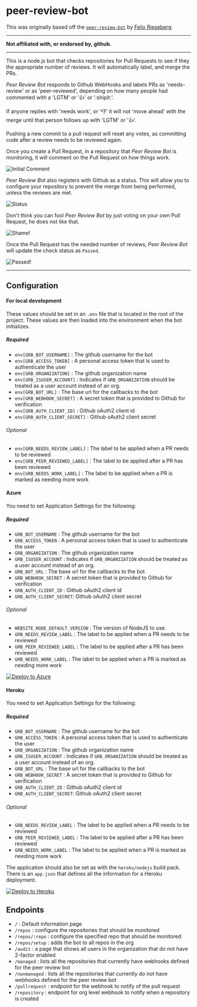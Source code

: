 # peer-review-bot

This was originally based off the [`peer-review-bot`](https://github.com/felixrieseberg/peer-review-bot) by [Felix Rieseberg](https://github.com/felixrieseberg).

---

**Not affiliated with, or endorsed by, github.**

---

This is a node.js bot that checks repositories for Pull Requests to see if they
the appropriate number of reviews. It will automatically label, and merge the PRs.

 _Peer Review Bot_ responds to Github WebHooks and labels PRs as 'needs-review' or as
'peer-reviewed', depending on how many people had commented with a 'LGTM' or ':+1:' or ':shipit:'.

If anyone replies with 'needs work', or ':-1:' it will not 'move ahead' with
the merge until that person follows up with 'LGTM' or ':+1:'.

Pushing a new commit to a pull request will reset any votes, as committing code
after a review needs to be reviewed again.

Once you create a Pull Request, in a repository that _Peer Review Bot_ is monitoring,
it will comment on the Pull Request on how things work.

![Initial Comment](http://i.imgur.com/TyNYxU9.png)

 _Peer Review Bot_ also registers with Github as a status. This will allow you to configure
your repository to prevent the merge from being performed, unless the reviews are
met.

![Status](http://i.imgur.com/VlsZ7dU.png)

Don't think you can fool _Peer Review Bot_ by just voting on your own Pull Request,
he does not like that.

![Shame!](http://i.imgur.com/Fb6VGdY.png)

Once the Pull Request has the needed number of reviews, _Peer Review Bot_ will
update the check status as `Passed`.

![Passed!](http://i.imgur.com/QkQhKXC.png)

---

## Configuration

#### For local development

These values should be set in an `.env` file that is located in the root of the project. These
values are then loaded into the environment when the bot initializes.

##### Required

- `env[GRB_BOT_USERNAME]` : The github username for the bot
- `env[GRB_ACCESS_TOKEN]` : A personal access token that is used to authenticate the user
- `env[GRB_ORGANIZATION]` : The github organization name
- `env[GRB_ISUSER_ACCOUNT]` : Indicates if `GRB_ORGANIZATION` should be treated as a user account instead of an org.
- `env[GRB_BOT_URL]` : The base url for the callbacks to the bot
- `env[GRB_WEBHOOK_SECRET]` : A secret token that is provided to Github for verification
- `env[GRB_AUTH_CLIENT_ID]` : Github oAuth2 client id
- `env[GRB_AUTH_CLIENT_SECRET]` : Github oAuth2 client secret

###### Optional

- `env[GRB_NEEDS_REVIEW_LABEL]` : The label to be applied when a PR needs to be reviewed
- `env[GRB_PEER_REVIEWED_LABEL]` : The label to be applied after a PR has been reviewed
- `env[GRB_NEEDS_WORK_LABEL]` : The label to be applied when a PR is marked as needing more work

#### Azure

You need to set Application Settings for the following:

##### Required

- `GRB_BOT_USERNAME` : The github username for the bot
- `GRB_ACCESS_TOKEN` : A personal access token that is used to authenticate the user
- `GRB_ORGANIZATION` : The github organization name
- `GRB_ISUSER_ACCOUNT` : Indicates if `GRB_ORGANIZATION` should be treated as a user account instead of an org.
- `GRB_BOT_URL` : The base url for the callbacks to the bot
- `GRB_WEBHOOK_SECRET` : A secret token that is provided to Github for verification
- `GRB_AUTH_CLIENT_ID` : Github oAuth2 client id
- `GRB_AUTH_CLIENT_SECRET`: Github oAuth2 client secret
###### Optional

- `WEBSITE_NODE_DEFAULT_VERSION` : The version of NodeJS to use.
- `GRB_NEEDS_REVIEW_LABEL` : The label to be applied when a PR needs to be reviewed
- `GRB_PEER_REVIEWED_LABEL` : The label to be applied after a PR has been reviewed
- `GRB_NEEDS_WORK_LABEL` : The label to be applied when a PR is marked as needing more work


[![Deploy to Azure](http://azuredeploy.net/deploybutton.png)](https://azuredeploy.net/)

#### Heroku

You need to set Application Settings for the following:

##### Required

- `GRB_BOT_USERNAME` : The github username for the bot
- `GRB_ACCESS_TOKEN` : A personal access token that is used to authenticate the user
- `GRB_ORGANIZATION` : The github organization name
- `GRB_ISUSER_ACCOUNT` : Indicates if `GRB_ORGANIZATION` should be treated as a user account instead of an org.
- `GRB_BOT_URL` : The base url for the callbacks to the bot
- `GRB_WEBHOOK_SECRET` : A secret token that is provided to Github for verification
- `GRB_AUTH_CLIENT_ID` : Github oAuth2 client id
- `GRB_AUTH_CLIENT_SECRET`: Github oAuth2 client secret

###### Optional

- `GRB_NEEDS_REVIEW_LABEL` : The label to be applied when a PR needs to be reviewed
- `GRB_PEER_REVIEWED_LABEL` : The label to be applied after a PR has been reviewed
- `GRB_NEEDS_WORK_LABEL` : The label to be applied when a PR is marked as needing more work

The application should also be set as with the `heroku/nodejs` build pack. There is an `app.json`
that defines all the information for a Heroku deployment.

[![Deploy to Heroku](https://www.herokucdn.com/deploy/button.png)](https://heroku.com/deploy)

## Endpoints

- `/` : Default information page
- `/repos` : configure the repositories that should be monitored
- `/repos/:repo` : configure the specified repo that should be monitored
- `/repos/setup` : adds the bot to all repos in the org
- `/audit` : a page that shows all users in the organization that do not have 2-factor enabled
- `/managed` : lists all the repositories that currently have webhooks defined for the peer review bot
- `/nonmanaged` : lists all the repositories that currently do not have webhooks defined for the peer review bot
- `/pullrequest` : endpoint for the webhook to notify of the pull request
- `/repository` : endpoint for org level webhook to notify when a repository is created
